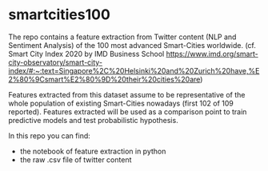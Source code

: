 # smartcities100
The repo contains a feature extraction from Twitter content (NLP and Sentiment Analysis) of the 100 most advanced Smart-Cities worldwide. (cf. Smart City Index 2020 by IMD Business School https://www.imd.org/smart-city-observatory/smart-city-index/#:~:text=Singapore%2C%20Helsinki%20and%20Zurich%20have,%E2%80%9Csmart%E2%80%9D%20their%20cities%20are) 

Features extracted from this dataset assume to be representative of the whole population of existing Smart-Cities nowadays (first 102 of 109 reported). Features extracted will be used as a comparison point to train predictive models and test probabilistic hypothesis. 

In this repo you can find:
- the notebook of feature extraction in python
- the raw .csv file of twitter content
